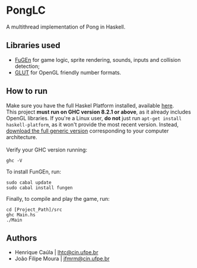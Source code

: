 # PongLC
A multithread implementation of Pong in Haskell.

## Libraries used
- [FuGEn](https://github.com/haskell-game/fungen) for game logic, sprite rendering, sounds, inputs and collision detection;
- [GLUT](http://hackage.haskell.org/package/GLUT) for OpenGL friendly number formats.

## How to run

Make sure you have the full Haskel Platform installed, available [here](https://www.haskell.org/platform/).</br>
This project **must run on GHC version 8.2.1 or above**, as it already includes OpenGL libraries. If you're a Linux user, **do not** just run ``apt-get install haskell-platform``, as it won't provide the most recent version. Instead, [download the full generic version](https://www.haskell.org/platform/#linux-generic) corresponding to your computer architecture.</br></br>
Verify your GHC version running:

````
ghc -V
````

To install FunGEn, run:

```
sudo cabal update
sudo cabal install fungen
```

Finally, to compile and play the game, run:

````
cd [Project_Path]/src
ghc Main.hs
./Main
````

## Authors
- Henrique Caúla | lhtc@cin.ufpe.br
- João Filipe Moura | jfmrm@cin.ufpe.br
